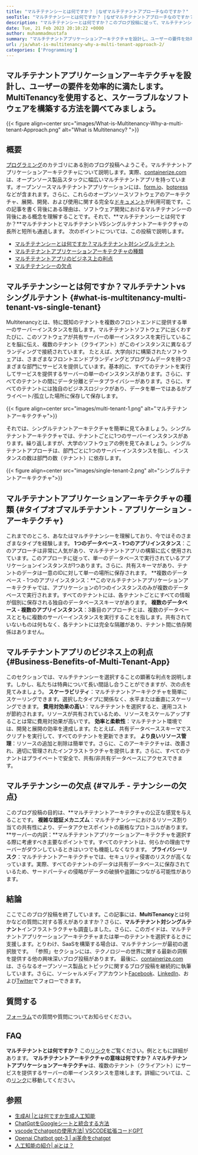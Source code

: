 ```yaml
---
title: "マルチテナンシーとは何ですか？ |なぜマルチテナントアプローチなのですか？" 
seoTitle: "マルチテナンシーとは何ですか？ |なぜマルチテナントアプローチなのですか？" 
description: "マルチテナンシーとは何ですか？このブログ投稿に従って、マルチテナンシーの背後にある実際の概念を学び、スケーラブルなマルチテナントアプリケーションの構築を開始します。" 
date: Tue, 21 Feb 2023 20:10:22 +0000
author: muhammadmustafa
summary: "マルチテナントアプリケーションアーキテクチャを設計し、ユーザーの要件を効率的に満たします。 Multitenancyを使用すると、スケーラブルなソフトウェアを構築する方法を調べてみましょう。" 
url: /ja/what-is-multitenancy-why-a-multi-tenant-approach-2/
categories: ['Programming']
---
```


## マルチテナントアプリケーションアーキテクチャを設計し、ユーザーの要件を効率的に満たします。 MultiTenancyを使用すると、スケーラブルなソフトウェアを構築する方法を調べてみましょう。

{{< figure align=center src="images/What-is-Multitenancy-Why-a-multi-tenant-Approach.png" alt="What is Multitenancy? ">}}


## 概要
[プログラミング][1]のカテゴリにある別のブログ投稿へようこそ。マルチテナントアプリケーションアーキテクチャについて説明します。実際、[containerize.com][2]は、オープンソース製品スタックに幅広いマルチテナントアプリを持っています。オープンソースマルチテナントアプリケーションには、[form.io][3]、[botpress][4]などが含まれます。さらに、これらのオープンソースソフトウェアのアーキテクチャ、展開、開発、および使用に関する完全な[ドキュメント][5]が利用可能です。この記事を書く背後にある理由は、ソフトウェア開発におけるマルチテナンシーの背後にある概念を理解することです。それで、**マルチテナンシーとは何ですか？**マルチテナントとマルチテナントVSシングルテナントアーキテクチャの長所と短所も通過します。
次のポイントについては、この投稿で説明します。
  * [マルチテナンシーとは何ですか？マルチテナント対シングルテナント][6]
  * [マルチテナントアプリケーションアーキテクチャの種類][7]
  * [マルチテナントアプリのビジネス上の利点][8]
  * [マルチテナンシーの欠点][9]

## マルチテナンシーとは何ですか？マルチテナントvsシングルテナント {#what-is-multitenancy-multi-tenant-vs-single-tenant}
Multitenancyとは、特に既知のテナントを複数のフロントエンドに提供する単一のサーバーインスタンスを指します。マルチテナントソフトウェアに出くわすたびに、このソフトウェアが共有サーバーの単一インスタンスを実行していることを脳に伝え、複数のテナント（クライアント）がこのインスタンスに異なるブランディングで接続されています。
たとえば、大学向けに構築されたソフトウェアは、さまざまなフロントエンドブランディングとプログラムデータを持つさまざまな部門にサービスを提供しています。基本的に、すべてのテナントを実行してサービスを提供するサーバーの単一のインスタンスがあります。さらに、すべてのテナントの間にデータ分離とデータプライバシーがあります。さらに、すべてのテナントには独自のビジネスロジックがあり、データを単一ではあるがプライベート/孤立した場所に保存して保存します。

{{< figure align=center src="images/multi-tenant-1.png" alt="マルチテナントアーキテクチャ">}}

それでは、シングルテナントアーキテクチャを簡単に見てみましょう。シングルテナントアーキテクチャでは、テナントごとに1つのサーバーインスタンスがあります。繰り返しますが、大学のソフトウェアの例を見てみましょう。シングルテナントアプローチは、部門ごとに1つのサーバーインスタンスを指し、インスタンスの数は部門の数（テナント）に依存します。

{{< figure align=center src="images/single-tenant-2.png" alt="シングルテナントアーキテクチャ">}}


## マルチテナントアプリケーションアーキテクチャの種類 {#タイプオブマルチテナント - アプリケーション - アーキテクチャ}
これまでのところ、あなたはマルチテナンシーを理解しており、今ではそのさまざまなタイプを経験します。
**1つのデータベース -  1つのアプリインスタンス**：このアプローチは非常に人気があり、マルチテナントアプリの構築に広く使用されています。このアプローチに従って、単一のデータベースで実行されているアプリケーションインスタンスが1つあります。さらに、共有スキーマがあり、テナントのデータは一意のIDに対して単一の場所に保存されます。
**複数のデータベース -  1つのアプリインスタンス：**このマルチテナントアプリケーションアーキテクチャでは、アプリケーションの1つのインスタンスのみが複数のデータベースで実行されます。すべてのテナントには、各テナントごとにすべての情報が個別に保存される独自のデータベーススキーマがあります。
**複数のデータベース - 複数のアプリインスタンス**：3番目のアプローチとは、複数のデータベースとともに複数のサーバーインスタンスを実行することを指します。共有されていないものは何もなく、各テナントには完全な隔離があり、テナント間に依存関係はありません。

## マルチテナントアプリのビジネス上の利点 {#Business-Benefits-of-Multi-Tenant-App}
このセクションでは、マルチテナンシーを選択することの顕著な利点を説明します。しかし、私たちは特典について長い間話し合うことができますが、次の点を見てみましょう。
**スケーラビリティ**：マルチテナントアーキテクチャを簡単にスケーリングできます。選択したタイプに関係なく、水平または垂直にスケーリングできます。
**費用対効果の高い**：マルチテナントを選択すると、運用コストが節約されます。リソースが共有されているため、リソースをスケールアップすることは常に費用対効果が高いです。
**効率と柔軟性**：マルチテナント環境では、開発と展開の効率を達成します。たとえば、共有データベーススキーマでスクリプトを実行して、すべてのテナントを更新できます。
**より良いリソース管理**：リソースの追加と削除は簡単です。さらに、このアーキテクチャは、改善され、適切に管理されたインフラストラクチャを提供します。さらに、すべてのテナントはプライベートで安全で、共有/非共有データベースにアクセスできます。

## マルチテナンシーの欠点 {#マルチ - テナンシーの欠点}
このブログ投稿の目的は、**マルチテナントアーキテクチャの公正な感覚を与えることです。
**複雑な認証メカニズム**：マルチテナンシーにおけるリソース割り当ての共有性により、データアクセスポイントの厳格なプロトコルがあります。
**サーバーの内訳：**マルチテナントアプリケーションアーキテクチャを選択する際に考慮すべき主要なポイントです。すべてのテナントは、何らかの理由でサーバーがダウンしているときはいつでも機能しなくなります。
**プライバシーリスク**：マルチテナントアーキテクチャでは、セキュリティ侵害のリスクが高くなっています。実際、すべてのテナントのデータは共有データベースに保存されているため、サードパーティの侵略がデータの破損や盗難につながる可能性があります。

## 結論
ここでこのブログ投稿を終了しています。この記事には、**MultiTenancy**とは何かなどの質問に対する答えがありますか？さらに、**マルチテナント対シングルテナント**インフラストラクチャも調査しました。さらに、このガイドは、マルチテナントアプリケーションアーキテクチャまたは単一のテナントを選択するときに支援します。とりわけ、SaaSを構築する場合は、マルチテナンシーが最初の選択肢です。 「参照」セクションには、テクノロジーの世界に関する最新の洞察を提供する他の興味深いブログ投稿があります。
最後に、[containerize.com][2]は、さらなるオープンソース製品とトピックに関するブログ投稿を継続的に執筆しています。さらに、ソーシャルメディアアカウント[Facebook][10]、[LinkedIn][11]、および[Twitter][12]でフォローできます。

## 質問する
[フォーラム][13]での質問や質問についてお知らせください。

## FAQ
**マルチテナントとは何ですか？**
この[リンク][6]をご覧ください。例とともに詳細があります。
**マルチテナントアーキテクチャの意味は何ですか？**
A**マルチテナントアプリケーションアーキテクチャ**は、複数のテナント（クライアント）にサービスを提供するサーバーの単一インスタンスを意味します。詳細については、この[リンク][7]に移動してください。

## 参照
  * [生成AI |とは何ですか生成人工知能][14]
  * [ChatGptをGoogleシートと統合する方法][15]
  * [vscodeでchatgptの使用方法| VSCODE拡張コードGPT][16]
  * [Openai Chatbot gpt-3 | ai革命をchatgpt][17]
  * [人工知能の紹介| aiとは？][18]

  
[1]: https://blog.containerize.com/category/programming/
[2]: https://www.containerize.com/
[3]: https://products.containerize.com/form/formio/
[4]: https://products.containerize.com/live-chat/botpress/
[5]: https://products.containerize.com/
[6]: #What-is-Multitenancy-Multi-Tenant-vs-Single-Tenant
[7]: #Types-of-Multi-Tenant-Application-Architecture
[8]: #Business-Benefits-of-Multi-Tenant-App
[9]: #Drawbacks-in-Multi-Tenancy
[10]: https://web.facebook.com/containerize
[11]: https://www.linkedin.com/company/containerize/
[12]: https://twitter.com/containerize_co
[13]: https://forum.containerize.com/
[14]: https://blog.containerize.com/artificial-intelligence/what-is-generative-ai-generative-artificial-intelligence/
[15]: https://blog.containerize.com/artificial-intelligence/integrate-chatgpt-with-google-sheets/
[16]: https://blog.containerize.com/artificial-intelligence/how-to-use-chatgpt-in-vscode-the-vscode-extension-codegpt/
[17]: https://blog.containerize.com/artificial-intelligence/what-is-openai-chatbot-gpt-3-chatgpt-an-ai-revolution/
[18]: https://blog.containerize.com/artificial-intelligence/an-introduction-to-artificial-intelligence-what-is-ai/
